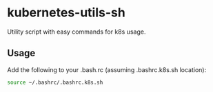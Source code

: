 # kubernetes-utils-sh

Utility script with easy commands for k8s usage.


## Usage

Add the following to your .bash.rc (assuming .bashrc.k8s.sh location):

```sh
source ~/.bashrc/.bashrc.k8s.sh
```